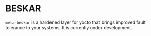 # BESKAR
`meta-beskar` is a hardened layer for yocto that brings improved fault tolerance to your systems. It is currently under development.
